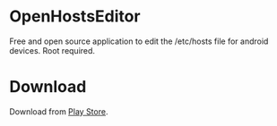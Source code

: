 # OpenHostsEditor
Free and open source application to edit the /etc/hosts file for android devices. Root required.

# Download
Download from [Play Store](https://play.google.com/store/apps/details?id=me.vittorio_io.openhostseditor).
